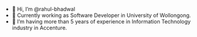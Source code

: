 - 👋 Hi, I’m @rahul-bhadwal
- 🌱 Currently working as Software Developer in University of Wollongong.
- 💞️ I’m having more than 5 years of experience in Information Technology industry in Accenture.

<!---
rahul-bhadwal/rahul-bhadwal is a ✨ special ✨ repository because its `README.md` (this file) appears on your GitHub profile.
You can click the Preview link to take a look at your changes.
--->
